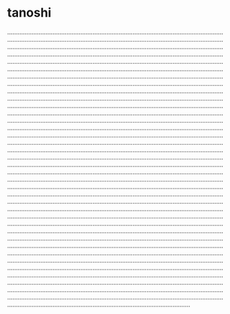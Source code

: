 # tanoshi

.....................................................................................................................................................................................................................................................................................................................................................................................................................................................................................................................................................................................................................................................................................................................................................................................................................................................................................................................................................................................................................................................................................................................................................................................................................................................................................................................................................................................................................................................................................................................................................................................................................................................................................................................................................................................................................................................................................................................................................................................................................................................................................................................................................................................................................................................................................................................................................................................................................................................................................................................................................................................................................................................................................................................................................................................................................................................................................................................................................................................................................................................................................................................................................................................................................................................................................................................................................................................................................................................................................................................................................................................................................................................................................................................................................................................................................................................................................................................................................................................................................................................................................................................................................................................................................................................................................................................................................................................................................................................................................................................................................................................................................................................................................................................................................................................................................................................................................